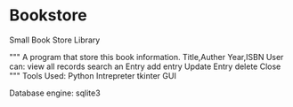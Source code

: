# Bookstore
Small Book Store Library

"""
A program that store this book information.
Title,Auther
Year,ISBN
User can:
view all records
search an Entry
add entry
Update Entry
delete
Close
"""
Tools Used:
Python Intrepreter
tkinter GUI

Database engine:
sqlite3
